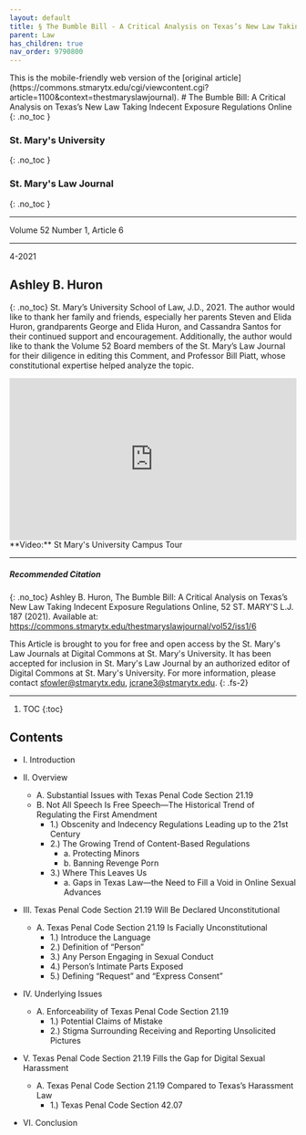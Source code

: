 ```yaml
---
layout: default
title: § The Bumble Bill - A Critical Analysis on Texas’s New Law Taking Indecent Exposure Regulations Online   
parent: Law 
has_children: true
nav_order: 9790800
---
```

<style>
.dont-break-out {
  /* These are technically the same, but use both */
  overflow-wrap: break-word;
  word-wrap: break-word;

  -ms-word-break: break-all;
  /* This is the dangerous one in WebKit, as it breaks things wherever */
  word-break: break-all;
  /* Instead use this non-standard one: */
  word-break: break-word;
}

.youtube-container {
    position: relative;
    width: 100%;
    height: 0;
    padding-bottom: 56.25%;
}
.youtube-video {
    position: absolute;
    top: 0;
    left: 0;
    width: 100%;
    height: 100%;
}

</style>

<div class="dont-break-out" markdown="1">
This is the mobile-friendly web version of the [original article](https://commons.stmarytx.edu/cgi/viewcontent.cgi?article=1100&context=thestmaryslawjournal).
# The Bumble Bill: A Critical Analysis on Texas’s New Law Taking Indecent Exposure Regulations Online
{: .no_toc }

### St. Mary's University  
{: .no_toc }
### St. Mary's Law Journal 
{: .no_toc }

***

Volume 52 Number 1, Article 6  

***

4-2021

## Ashley B. Huron
{: .no_toc}
St. Mary’s University School of Law, J.D., 2021. The author would like to thank her family and friends, especially her parents Steven and Elida Huron, grandparents George and Elida Huron, and Cassandra Santos for their continued support and encouragement. Additionally, the author would like to thank the Volume 52 Board members of the St. Mary’s Law Journal for their diligence in editing this Comment, and Professor Bill Piatt, whose constitutional expertise helped analyze the topic.

<div class="youtube-container">
<iframe width="100%" src="https://www.youtube.com/embed/UhuM7OPXsBY" title="YouTube video player" frameborder="0" allow="accelerometer; autoplay; clipboard-write; encrypted-media; gyroscope; picture-in-picture" allowfullscreen class="youtube-video"></iframe>
</div>
**Video:** St Mary's University Campus Tour 

***  
##### Recommended Citation
{: .no_toc}
Ashley B. Huron, The Bumble Bill: A Critical Analysis on Texas’s New Law Taking Indecent Exposure
Regulations Online, 52 ST. MARY'S L.J. 187 (2021).
Available at: https://commons.stmarytx.edu/thestmaryslawjournal/vol52/iss1/6

This Article is brought to you for free and open access by the St. Mary's Law Journals at Digital Commons at St. Mary's University. It has been accepted for inclusion in St. Mary's Law Journal by an authorized editor of Digital Commons at St. Mary's University. For more information, please contact sfowler@stmarytx.edu, jcrane3@stmarytx.edu.
{: .fs-2}
***

1. TOC
{:toc}

## Contents
- I. Introduction
- II. Overview
    - A. Substantial Issues with Texas Penal Code Section 21.19
    - B. Not All Speech Is Free Speech—The Historical Trend of Regulating the First Amendment
        - 1.) Obscenity and Indecency Regulations Leading up to the 21st Century
       - 2.) The Growing Trend of Content-Based Regulations
           - a. Protecting Minors
           - b. Banning Revenge Porn
       - 3.) Where This Leaves Us
           - a. Gaps in Texas Law—the Need to Fill a Void in Online Sexual Advances 

- III. Texas Penal Code Section 21.19 Will Be Declared Unconstitutional 
    - A. Texas Penal Code Section 21.19 Is Facially Unconstitutional
        - 1.) Introduce the Language
        - 2.)  Definition of “Person”
        - 3.)  Any Person Engaging in Sexual Conduct
        - 4.)  Person’s Intimate Parts Exposed
        - 5.)  Defining “Request” and “Express Consent”
- IV. Underlying Issues
    - A. Enforceability of Texas Penal Code Section 21.19
        - 1.) Potential Claims of Mistake
        - 2.) Stigma Surrounding Receiving and Reporting Unsolicited Pictures 
- V. Texas Penal Code Section 21.19 Fills the Gap for Digital Sexual Harassment 
    - A. Texas Penal Code Section 21.19 Compared to Texas’s Harassment Law 
        - 1.) Texas Penal Code Section 42.07
- VI. Conclusion

</div>
